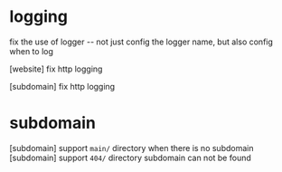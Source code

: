 # logging

fix the use of logger -- not just config the logger name, but also config when to log

[website] fix http logging

[subdomain] fix http logging

# subdomain

[subdomain] support `main/` directory when there is no subdomain
[subdomain] support `404/` directory subdomain can not be found

